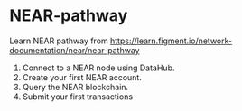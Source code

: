 # NEAR-pathway
Learn NEAR pathway from https://learn.figment.io/network-documentation/near/near-pathway

1. Connect to a NEAR node using DataHub.
2. Create your first NEAR account.
3. Query the NEAR blockchain.
4. Submit your first transactions